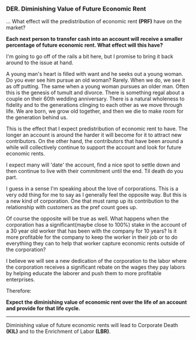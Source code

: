 
### DER. Diminishing Value of Future Economic Rent

... What effect will the predistribution of economic rent **(PRF)** have on the market?

**Each next person to transfer cash into an account will receive a smaller percentage of future economic rent. What effect will this have?**

I'm going to go off of the rails a bit here, but I promise to bring it back around to the issue at hand.

A young man's heart is filled with want and he seeks out a young woman.  Do you ever see him pursue an old woman? Rarely. When we do, we see it as off putting.  The same when a young woman pursues an older man.  Often this is the genesis of tumult and divorce.  There is something regal about a couple on their 60th wedding anniversary. There is a natural wholeness to fidelity and to the generations clinging to each other as we move through life.  We are born, we grow old together, and then we die to make room for the generation behind us.

This is the effect that I expect predistribution of economic rent to have.  The longer an account is around the harder it will become for it to attract new contributors. On the other hand, the contributors that have been around a while will collectively continue to support the account and look for future economic rents.

I expect many will 'date' the account, find a nice spot to settle down and then continue to live with their commitment until the end.  Til death do you part.

I guess in a sense I'm speaking about the love of corporations.  This is a very odd thing for me to say as I generally feel the opposite way.  But this is a new kind of corporation. One that must ramp up its contribution to the relationship with customers as the pref count goes up.

Of course the opposite will be true as well.  What happens when the corporation has a significant(maybe close to 100%) stake in the account of a 30 year old worker that has been with the company for 10 years?  Is it more profitable for the company to keep the worker in their job or to do everything they can to help that worker capture economic rents outside of the corporation?

I believe we will see a new dedication of the corporation to the labor where the corporation receives a significant rebate on the wages they pay labors by helping educate the laborer and push them to more profitable enterprises.

Therefore:

**Expect the diminishing value of economic rent over the life of an account and provide for that life cycle.**

----------

Diminishing value of future economic rents will lead to Corporate Death **(KIL)** and to the Enrichment of Labor **(LBR)**.

<div style='display:none;' markdown="1">
\newpage
